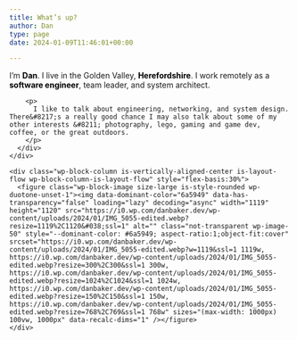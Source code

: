 ```yaml
---
title: What’s up?
author: Dan
type: page
date: 2024-01-09T11:46:01+00:00

---
```

<div class="wp-block-group alignfull has-accent-background-color has-background has-global-padding is-layout-constrained wp-block-group-is-layout-constrained" style="margin-top:0;margin-bottom:0;padding-top:var(--wp--preset--spacing--50);padding-right:var(--wp--preset--spacing--50);padding-bottom:var(--wp--preset--spacing--50);padding-left:var(--wp--preset--spacing--50)">
  <div class="wp-block-columns alignwide is-layout-flex wp-container-core-columns-layout-1 wp-block-columns-is-layout-flex">
    <div class="wp-block-column is-vertically-aligned-stretch is-layout-flow wp-block-column-is-layout-flow" style="flex-basis:50%">
      <div class="wp-block-group is-vertical is-content-justification-stretch is-layout-flex wp-container-core-group-layout-1 wp-block-group-is-layout-flex" style="min-height:100%">
        <p class="has-large-font-size">
          I&#8217;m <strong><mark style="background-color:rgba(0, 0, 0, 0)" class="has-inline-color has-base-color">Dan</mark></strong>. I live in the Golden Valley, <strong><mark style="background-color:rgba(0, 0, 0, 0)" class="has-inline-color has-base-color">Herefordshire</mark></strong>. I work remotely as a <strong><mark style="background-color:rgba(0, 0, 0, 0)" class="has-inline-color has-base-color">software engineer</mark></strong>, team leader, and system architect.
        </p>
        
        <p>
          I like to talk about engineering, networking, and system design. There&#8217;s a really good chance I may also talk about some of my other interests &#8211; photography, lego, gaming and game dev, coffee, or the great outdoors.
        </p>
      </div>
    </div>
    
    <div class="wp-block-column is-vertically-aligned-center is-layout-flow wp-block-column-is-layout-flow" style="flex-basis:30%">
      <figure class="wp-block-image size-large is-style-rounded wp-duotone-unset-1"><img data-dominant-color="6a5949" data-has-transparency="false" loading="lazy" decoding="async" width="1119" height="1120" src="https://i0.wp.com/danbaker.dev/wp-content/uploads/2024/01/IMG_5055-edited.webp?resize=1119%2C1120&#038;ssl=1" alt="" class="not-transparent wp-image-50" style="--dominant-color: #6a5949; aspect-ratio:1;object-fit:cover" srcset="https://i0.wp.com/danbaker.dev/wp-content/uploads/2024/01/IMG_5055-edited.webp?w=1119&ssl=1 1119w, https://i0.wp.com/danbaker.dev/wp-content/uploads/2024/01/IMG_5055-edited.webp?resize=300%2C300&ssl=1 300w, https://i0.wp.com/danbaker.dev/wp-content/uploads/2024/01/IMG_5055-edited.webp?resize=1024%2C1024&ssl=1 1024w, https://i0.wp.com/danbaker.dev/wp-content/uploads/2024/01/IMG_5055-edited.webp?resize=150%2C150&ssl=1 150w, https://i0.wp.com/danbaker.dev/wp-content/uploads/2024/01/IMG_5055-edited.webp?resize=768%2C769&ssl=1 768w" sizes="(max-width: 1000px) 100vw, 1000px" data-recalc-dims="1" /></figure>
    </div>
  </div>
</div>

<div class="wp-block-group alignfull has-base-2-color has-contrast-background-color has-text-color has-background has-link-color wp-elements-3fb09f2875769cf7d7ccd642208cba31 has-global-padding is-layout-constrained wp-block-group-is-layout-constrained" style="margin-top:0;margin-bottom:0;padding-top:var(--wp--preset--spacing--50);padding-right:var(--wp--preset--spacing--50);padding-bottom:var(--wp--preset--spacing--50);padding-left:var(--wp--preset--spacing--50)">
  <div class="wp-block-columns alignwide is-layout-flex wp-container-core-columns-layout-2 wp-block-columns-is-layout-flex">
    <div class="wp-block-column is-vertically-aligned-stretch is-layout-flow wp-block-column-is-layout-flow" style="padding-right:0;flex-basis:60%">
      <div class="wp-block-group is-vertical is-content-justification-stretch is-layout-flex wp-container-core-group-layout-3 wp-block-group-is-layout-flex" style="min-height:100%">
        <figure class="wp-block-image size-large is-resized is-style-rounded is-layout-flow wp-block-image-is-layout-flow"><img data-dominant-color="898b75" data-has-transparency="false" loading="lazy" decoding="async" width="1024" height="732" src="https://i0.wp.com/danbaker.dev/wp-content/uploads/2024/01/DJI_0229-HDR-1024x732.webp?resize=1024%2C732&#038;ssl=1" alt="" class="not-transparent wp-image-64" style="--dominant-color: #898b75; width:667px;height:auto" srcset="https://i0.wp.com/danbaker.dev/wp-content/uploads/2024/01/DJI_0229-HDR-jpg.webp?resize=1024%2C732&ssl=1 1024w, https://i0.wp.com/danbaker.dev/wp-content/uploads/2024/01/DJI_0229-HDR-jpg.webp?resize=300%2C214&ssl=1 300w, https://i0.wp.com/danbaker.dev/wp-content/uploads/2024/01/DJI_0229-HDR-jpg.webp?resize=768%2C549&ssl=1 768w, https://i0.wp.com/danbaker.dev/wp-content/uploads/2024/01/DJI_0229-HDR-jpg.webp?resize=1536%2C1097&ssl=1 1536w, https://i0.wp.com/danbaker.dev/wp-content/uploads/2024/01/DJI_0229-HDR-jpg.webp?w=2048&ssl=1 2048w" sizes="(max-width: 1000px) 100vw, 1000px" data-recalc-dims="1" /><figcaption class="wp-element-caption">Dorset 2023, near Bridport. 50°41&#8217;28&#8221; N 2°42&#8217;32&#8221; W</figcaption></figure> 
        
        <p>
          As well as traditional photoghraphy, I am trying to get to grips with my DJI Mini 2 for drone photography which opens up a whole new world of angles.
        </p>
      </div>
    </div>
    
    <div class="wp-block-column is-layout-flow wp-block-column-is-layout-flow" style="flex-basis:40%">
      <div class="wp-block-group has-global-padding is-layout-constrained wp-block-group-is-layout-constrained">
        <h2 class="wp-block-heading has-base-color has-text-color has-link-color has-large-font-size wp-elements-a248b251d7830cc1a26d6de4bfa004a4">
          Photography
        </h2>
        
        <p>
          I&#8217;ve been a keen photographer for many years. Currently I shoot with a Fujifilm X-T5, mainly with the 16-55mm f2.8. I also have the 70-300 f4-5. I&#8217;m making some effort to post my photos to <a href="https://www.instagram.com/ritualphotos/" target="_blank" rel="noreferrer noopener">instagram</a> more frequently.
        </p>
        
        <div class="wp-block-jetpack-instagram-gallery wp-block-jetpack-instagram-gallery__grid wp-block-jetpack-instagram-gallery__grid-columns-3 is-stacked-on-mobile" style="grid-gap: 10px; --latest-instagram-posts-spacing: 10px;">
          <a
				class="wp-block-jetpack-instagram-gallery__grid-post"
				href="https://www.instagram.com/p/C2C7CrLthy4/"
				rel="noopener noreferrer"
				target="_blank"
			> <img
					alt="These seed heads always have some crazy #tentacle action. #nature #weird #photography #naturephotography"
					src="https://scontent-dfw5-2.cdninstagram.com/v/t51.29350-15/418639424_741086241251254_471771321641352299_n.jpg?_nc_cat=108&#038;ccb=1-7&#038;_nc_sid=18de74&#038;_nc_ohc=ZUSyi4tjHVoAX9ITSfD&#038;_nc_ht=scontent-dfw5-2.cdninstagram.com&#038;edm=ANo9K5cEAAAA&#038;oh=00_AfB1n67fPCXaQ0r9ykZ78eybIxLfcI4zrcrVUvNlwjzzNw&#038;oe=65CBC9B4"
					loading="lazy"
				 /> </a> <a
				class="wp-block-jetpack-instagram-gallery__grid-post"
				href="https://www.instagram.com/p/C2C62C-trjv/"
				rel="noopener noreferrer"
				target="_blank"
			> <img
					alt="Flowers being hung to dry in the #greenhouse at #weirgarden @nationaltrust in #hereford. #driedflowers #flower"
					src="https://scontent-dfw5-2.cdninstagram.com/v/t51.29350-15/418610808_942834420595794_277835948344277259_n.jpg?_nc_cat=103&#038;ccb=1-7&#038;_nc_sid=18de74&#038;_nc_ohc=kdRCYaqnYrYAX81bHP1&#038;_nc_ht=scontent-dfw5-2.cdninstagram.com&#038;edm=ANo9K5cEAAAA&#038;oh=00_AfDzL_uMfajhnFzpfua1Ql7GyRb2fMalfPkNhhXpeZhEyg&#038;oe=65CB7E1F"
					loading="lazy"
				 /> </a> <a
				class="wp-block-jetpack-instagram-gallery__grid-post"
				href="https://www.instagram.com/p/C2C6iJdtvY0/"
				rel="noopener noreferrer"
				target="_blank"
			> <img
					alt="Friendly robin at the #weirgarden in #hereford today. #robin #wildlife #wildlifephotography #ukwildlife"
					src="https://scontent-dfw5-2.cdninstagram.com/v/t51.29350-15/419447288_2141674276187415_6647487415531800578_n.jpg?_nc_cat=106&#038;ccb=1-7&#038;_nc_sid=18de74&#038;_nc_ohc=u1FqQ25QKKAAX8kUEdC&#038;_nc_ht=scontent-dfw5-2.cdninstagram.com&#038;edm=ANo9K5cEAAAA&#038;oh=00_AfBuDQ7aOgoeULg5mUNjQ9r0EHhBW1gOQgMQz_1jWAdgMQ&#038;oe=65CA781A"
					loading="lazy"
				 /> </a>
        </div>
        
        <div style="height:var(--wp--preset--spacing--40)" aria-hidden="true" class="wp-block-spacer">
        </div>
        
        <div class="wp-block-group is-layout-flow wp-block-group-is-layout-flow">
          <figure class="wp-block-image aligncenter size-large is-style-rounded"><img data-dominant-color="92867c" data-has-transparency="false" style="--dominant-color: #92867c;" loading="lazy" decoding="async" width="1024" height="732" src="https://i0.wp.com/danbaker.dev/wp-content/uploads/2024/01/DSCF1130-1024x732.webp?resize=1024%2C732&#038;ssl=1" alt="" class="not-transparent wp-image-65" srcset="https://i0.wp.com/danbaker.dev/wp-content/uploads/2024/01/DSCF1130-jpg.webp?resize=1024%2C732&ssl=1 1024w, https://i0.wp.com/danbaker.dev/wp-content/uploads/2024/01/DSCF1130-jpg.webp?resize=300%2C214&ssl=1 300w, https://i0.wp.com/danbaker.dev/wp-content/uploads/2024/01/DSCF1130-jpg.webp?resize=768%2C549&ssl=1 768w, https://i0.wp.com/danbaker.dev/wp-content/uploads/2024/01/DSCF1130-jpg.webp?resize=1536%2C1097&ssl=1 1536w, https://i0.wp.com/danbaker.dev/wp-content/uploads/2024/01/DSCF1130-jpg.webp?w=2048&ssl=1 2048w" sizes="(max-width: 1000px) 100vw, 1000px" data-recalc-dims="1" /><figcaption class="wp-element-caption">Rhayader, 2023</figcaption></figure>
        </div>
      </div>
    </div>
  </div>
</div>
